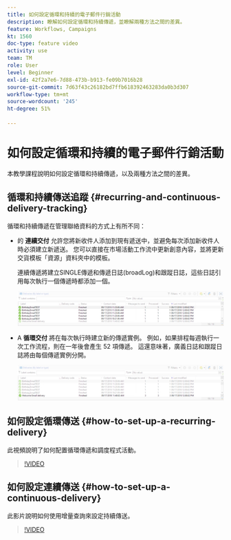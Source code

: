 ```yaml
---
title: 如何設定循環和持續的電子郵件行銷活動
description: 瞭解如何設定循環和持續傳遞，並瞭解兩種方法之間的差異。
feature: Workflows, Campaigns
kt: 1560
doc-type: feature video
activity: use
team: TM
role: User
level: Beginner
exl-id: 42f2a7e6-7d88-473b-b913-fe09b7016b28
source-git-commit: 7d63f43c26182bd7ffb618392463283da0b3d307
workflow-type: tm+mt
source-wordcount: '245'
ht-degree: 51%

---
```


# 如何設定循環和持續的電子郵件行銷活動

本教學課程說明如何設定循環和持續傳遞，以及兩種方法之間的差異。

## 循環和持續傳送追蹤 {#recurring-and-continuous-delivery-tracking}

循環和持續傳遞在管理聯絡資料的方式上有所不同：

* 的 **連續交付** 允許您將新收件人添加到現有遞送中，並避免每次添加新收件人時必須建立新遞送。 您可以直接在市場活動工作流中更新創意內容，並將更新交貨模板「資源」資料夾中的模板。

   連續傳遞將建立SINGLE傳遞和傳遞日誌(broadLog)和跟蹤日誌，這些日誌引用每次執行一個傳遞時都添加一個。

   ![持續傳遞](/help/assets/delivery_continuous.jpg)

* A **循環交付** 將在每次執行時建立新的傳遞實例。 例如，如果排程每週執行一次工作流程，則在一年後會產生 52 項傳遞。 這還意味著，廣義日誌和跟蹤日誌將由每個傳遞實例分開。

   ![循環傳遞](/help/assets/delivery_recurring.jpg)

## 如何設定循環傳送 {#how-to-set-up-a-recurring-delivery}

此視頻說明了如何配置循環傳遞和調度程式活動。

>[!VIDEO](https://video.tv.adobe.com/v/25040?quality=12)

## 如何設定連續傳送 {#how-to-set-up-a-continuous-delivery}

此影片說明如何使用增量查詢來設定持續傳送。

>[!VIDEO](https://video.tv.adobe.com/v/25039?quality=12)

